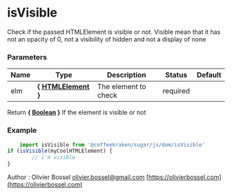 # isVisible

Check if the passed HTMLElement is visible or not.
Visible mean that it has not an opacity of 0, not a visibility of hidden and not a display of none



### Parameters
Name  |  Type  |  Description  |  Status  |  Default
------------  |  ------------  |  ------------  |  ------------  |  ------------
elm  |  **{ [HTMLElement](https://developer.mozilla.org/fr/docs/Web/API/HTMLElement) }**  |  The element to check  |  required  |

Return **{ [Boolean](https://developer.mozilla.org/fr/docs/Web/JavaScript/Reference/Objets_globaux/Boolean) }** If the element is visible or not

### Example
```js
	import isVisible from '@coffeekraken/sugar/js/dom/isVisible'
if (isVisible(myCoolHTMLElement) {
		// i'm visible
}
```
Author : Olivier Bossel [olivier.bossel@gmail.com](mailto:olivier.bossel@gmail.com) [https://olivierbossel.com](https://olivierbossel.com)
